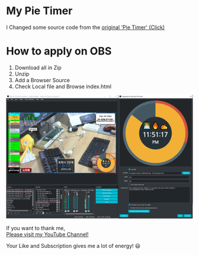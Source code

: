 
# My Pie Timer

I Changed some source code from the [original 'Pie Timer' (Click)](https://codepen.io/ganeshkumarm/pen/MobJdo)

# How to apply on OBS

1. Download all in Zip
2. Unzip
3. Add a Browser Source
4. Check Local file and Browse index.html

![screenshot](./how_to_apply_on_OBS.png)

If you want to thank me, <br />
[Please visit my YouTube Channel!](https://www.youtube.com/channel/UCYPWzViA-uq9sBop7ssYaEg)

Your Like and Subscription gives me a lot of energy! 😃